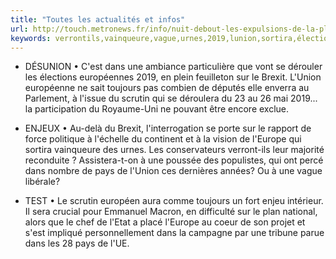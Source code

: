 ```yaml
---
title: "Toutes les actualités et infos"
url: http://touch.metronews.fr/info/nuit-debout-les-expulsions-de-la-place-de-la-republique-sont-illegales/mpdb!9ScOISyWChZE/
keywords: verrontils,vainqueure,vague,urnes,2019,lunion,sortira,élections,vision,infos,actualités,brexit
---
```

-   DÉSUNION • C'est dans une ambiance particulière que vont se dérouler les élections européennes 2019, en plein feuilleton sur le Brexit. L'Union européenne ne sait toujours pas combien de députés elle enverra au Parlement, à l'issue du scrutin qui se déroulera du 23 au 26 mai 2019\... la participation du Royaume-Uni ne pouvant être encore exclue.

-   ENJEUX • Au-delà du Brexit, l'interrogation se porte sur le rapport de force politique à l'échelle du continent et à la vision de l'Europe qui sortira vainqueure des urnes. Les conservateurs verront-ils leur majorité reconduite ? Assistera-t-on à une poussée des populistes, qui ont percé dans nombre de pays de l'Union ces dernières années? Ou à une vague libérale?

-   TEST • Le scrutin européen aura comme toujours un fort enjeu intérieur. Il sera crucial pour Emmanuel Macron, en difficulté sur le plan national, alors que le chef de l\'Etat a placé l'Europe au coeur de son projet et s'est impliqué personnellement dans la campagne par une tribune parue dans les 28 pays de l'UE.
